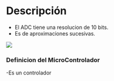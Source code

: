 # Descripción
- El ADC tiene una resolucion de 10 bits.
- Es de aproximaciones sucesivas.


![](https://1.bp.blogspot.com/-spNBmtQHJss/V-pPaWxPKEI/AAAAAAAAAGg/Kl1vG26wThoWa4I_mUZloxMW8yhAP9wWgCLcB/s1600/Arduino%2Btutorial%2Bfor%2Bbeginners%2Bgetting%2Bstarted%2Bpart%2B1.png)

### Definicion del MicroControlador
-Es un controlador
